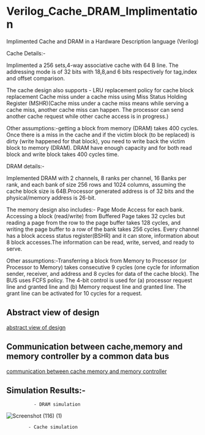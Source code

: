 # Verilog_Cache_DRAM_Implimentation

Implimented Cache and DRAM in a Hardware Description language (Verilog)

Cache Details:-

Implimented a 256 sets,4-way associative cache with 64 B line. The addressing mode is of 32 bits with 18,8,and 6 bits respectively for tag,index and offset comparison.

The cache design also supports - 
            LRU replacement policy for cache block replacement
            Cache miss under a cache miss using Miss Status Holding Register (MSHR)(Cache miss under a cache miss means while serving a cache miss, another cache miss can happen. The processor can send another cache request while other cache access is in progress.)

 
 Other assumptions:-getting a block from memory (DRAM) takes 400 cycles.
Once there is a miss in the cache and if the victim block (to be replaced) is dirty (write happened for that block), you
need to write back the victim block to memory (DRAM). DRAM have enough capacity and for both read
block and write block takes 400 cycles time.

DRAM details:-
       
 Implemented DRAM with 2 channels, 8 ranks per channel, 16 Banks per rank, and each bank of size 256 rows and 1024 columns, assuming the cache block size is 64B.Processor generated address is of 32 bits  and the physical/memory address is 26-bit.
 
 The memory design also includes:-
            Page Mode Access for each bank. Accessing a block (read/write) from Buffered Page takes 32 cycles but reading a page from the row to the page buffer takes 128 cycles, and writing the page buffer to a row of the bank takes 256 cycles.
            Every channel has a block access status register(BSHR) and it can store, information about 8 block accesses.The information can be read, write, served, and ready to serve.
            
 Other assumptions:-Transferring a block from Memory to Processor (or Processor to Memory) takes consecutive 9 cycles (one cycle for information sender, receiver, and address and 8 cycles for data of the cache block). The BUS uses FCFS policy. The 4-bit control is used for (a) processor request line and granted line and (b) Memory request line and granted line. The grant line can be activated for 10 cycles for a request.
 
 ## Abstract view of design
 [abstract view of design](https://github.com/SreehariC/Verilog_Cache_DRAM_Implimentation/assets/95119050/ea17856d-718f-4cd2-b152-b606c7be8490)
 
 ## Communication between cache,memory and memory controller by a common data bus
[communication between cache memory and memory controller](https://github.com/SreehariC/Verilog_Cache_DRAM_Implimentation/assets/95119050/5464ee54-3e1d-467c-a40a-bdbcfabfcee7)

## Simulation Results:-
              - DRAM simulation
                          
![Screenshot (116) (1)](https://github.com/SreehariC/Verilog_Cache_DRAM_Implimentation/assets/95119050/672f2ea6-1635-4c55-abc3-bfe3fef7cc17)

            - Cache simulation

            

            
